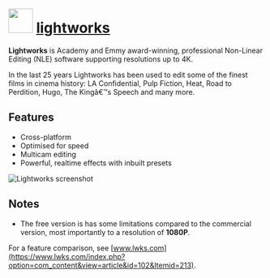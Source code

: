 ﻿# <img src="https://cdn.rawgit.com/chocolatey/chocolatey-coreteampackages/11eb42db9030a5a8d735fd56e2ad8bf62d365cff/icons/lightworks.png" width="48" height="48"/> [lightworks](https://chocolatey.org/packages/lightworks)


__Lightworks__ is Academy and Emmy award-winning, professional Non-Linear Editing (NLE) software supporting resolutions up to 4K.

In the last 25 years Lightworks has been used to edit some of the finest films in cinema history: LA Confidential, Pulp Fiction, Heat, Road to Perdition, Hugo, The Kingâ€™s Speech and many more.

## Features

* Cross-platform
* Optimised for speed
* Multicam editing
* Powerful, realtime effects with inbuilt presets

![Lightworks screenshot](https://i.imgur.com/BOHhHH2.png)

## Notes

- The free version is has some limitations compared to the commercial version, most importantly to a resolution of **1080P**.

For a feature comparison, see [www.lwks.com](https://www.lwks.com/index.php?option=com_content&view=article&id=102&Itemid=213).

